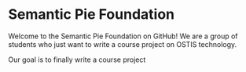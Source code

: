 # Semantic Pie Foundation

Welcome to the Semantic Pie Foundation on GitHub! We are a group of students who just want to write a course project on OSTIS technology.

Our goal is to finally write a course project



